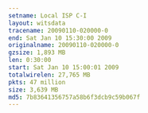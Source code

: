 ```yaml
---
setname: Local ISP C-I
layout: witsdata
tracename: 20090110-020000-0
end: Sat Jan 10 15:30:00 2009
originalname: 20090110-020000-0
gzsize: 1,893 MB
len: 0:30:00
start: Sat Jan 10 15:00:01 2009
totalwirelen: 27,765 MB
pkts: 47 million
size: 3,639 MB
md5: 7b83641356757a58b6f3dcb9c59b067f
---
```

